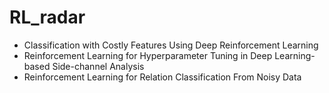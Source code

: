 # RL_radar
* Classification with Costly Features Using Deep Reinforcement Learning
* Reinforcement Learning for Hyperparameter Tuning in Deep Learning-based Side-channel Analysis
* Reinforcement Learning for Relation Classification From Noisy Data

